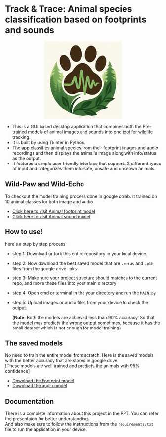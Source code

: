 # Track & Trace: Animal species classification based on footprints and sounds

<p align="center">
  <img src="logo.png" alt="logo" height="250px" width="250px">
</p>

- This is a GUI based desktop application that combines both the Pre-trained models of animal images and sounds into one tool for wildlife tracking.
- It is built by using Tkinter in Python. 
- The app classifies animal species from their footprint images and audio recordings and then displays the animal's image along with info/status as the output. 
- It features a simple user friendly interface that supports 2 different types of input and categorizes them into safe, unsafe and unknown animals.

## Wild-Paw and Wild-Echo
To checkout the model training process done in google colab. It trained on 10 animal classes for both image and audio 
- [Click here to visit Animal footprint model](https://github.com/Anirudh-p1107/Wild-Paw)
- [Click here to visit Animal sound model](https://github.com/Anirudh-p1107/Wild_Echo)

## How to use!
here's a step by step process.
- step 1: Download or fork this entire repository in your local device.
- step 2: Now download the best saved model that are `.keras` and `.pth` files from the google drive links
- step 3: Make sure your project structure should matches to the current repo, and move these files into your main directory
- step 4: Open cmd or terminal in the your directory and run the `MAIN.py`
- step 5: Upload images or audio files from your device to check the output.<br>

  (**Note:** Both the models are achieved less than 90% accuracy. So that the model may predicts the wrong output sometimes, because it has the small dataset which is not enough for model training)

## The saved models
No need to train the entire model from scratch. Here is the saved models with the better accuracy that are stored in google drive. <br>
  [These models are well trained and predicts the animals with 95% confidence]
- [Download the Footprint model](https://drive.google.com/file/d/1oVcUUvS6Z7fSpfek2QS-iCZvivQTMWjS/view?usp=drive_link)
- [Download the audio model](https://drive.google.com/file/d/1PjnpZWPOznmeC1sZ4ZZPDLW8YHHdPcfe/view?usp=drive_link)

## Documentation 
There is a complete information about this project in the PPT. You can refer the presentaion for better understanding. <br>
And also make sure to follow the instrructions from the `requirements.txt` file to run the application in your device. 
